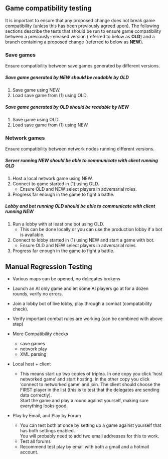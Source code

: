 
## Game compatibility testing

It is important to ensure that any proposed change does not break game compatibility 
(unless this has been previously agreed upon).  The following sections describe the tests that should be 
run to ensure game compatibility between a previously-released version (referred to below as **OLD**) and a 
branch containing a proposed change (referred to below as **NEW**).

### Save games

Ensure compatibility between save games generated by different versions.

##### Save game generated by NEW should be readable by OLD

1. Save game using NEW.
1. Load save game from (1) using OLD.

##### Save game generated by OLD should be readable by NEW

1. Save game using OLD.
1. Load save game from (1) using NEW.

### Network games

Ensure compatibility between network nodes running different versions.

##### Server running NEW should be able to communicate with client running OLD

1. Host a local network game using NEW.
1. Connect to game started in (1) using OLD.
    * Ensure OLD and NEW select players in adversarial roles.
1. Progress far enough in the game to fight a battle.

##### Lobby and bot running OLD should be able to communicate with client running NEW

1. Run a lobby with at least one bot using OLD.
    * This can be done locally or you can use the production lobby if a bot is available.
1. Connect to lobby started in (1) using NEW and start a game with bot.
    * Ensure OLD and NEW select players in adversarial roles.
1. Progress far enough in the game to fight a battle.



## Manual Regression Testing

- Various maps can be opened, no delegates brokens
- Launch an AI only game and let some AI players go at for a dozen rounds, verify no errors.
- Join a lobby bot of live lobby, play through a combat (compatability check). 
- Verify important combat rules are working (can be combined with above step)
- More Compatibility checks
  - save games
  - network play
  - XML parsing
  
- Local host + client
  - This means start up two copies of triplea.  In one copy you click ‘host networked game’ 
and start hosting.  In the other copy you click ‘connect to networked game’ and join.  The client should choose the 
FIRST player in the list (this is to test that the delegates are sending data correctly).  
Start the game and play a round against yourself, making sure everything looks good.  

- Play by Email, and Play by Forum  
  - You can test both at once by setting up a game against yourself that has both settings enabled.  
  You will probably need to add two email addresses for this to work. 
  - Test all forums
  - Recommend test play by email with both a gmail and a hotmail account.  
